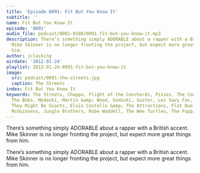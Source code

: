 ```yaml
---
title: 'Episode 0091: Fit But You Know It'
subtitle: ''
name: Fit But You Know It
episode: '0091'
audio_file: podcast/0001-0100/0091.fit-but-you-know-it.mp3
description: There’s something simply ADORABLE about a rapper with a British accent.
  Mike Skinner is no longer fronting the project, but expect more great things from
  him.
author: jclacking
airdate: '2012-01-24'
playlist: 2012-01-24-0091-fit-but-you-know-it
image:
  src: podcast/0091-the-streets.jpg
  caption: The Streets
index: Fit But You Know It
keywords: The Streets, Chappo, Flight of the Conchords, Pixies, The Countdown Quartet,
  The Bobs, Medeski, Martin &amp; Wood, Godzuki, Guster, Les Savy Fav, Sex Clark Five,
  They Might Be Giants, Elvis Costello &amp; The Attractions, Flat Duo Jets, Eugene
  McGuinness, Jungle Brothers, Rube Waddell, The Wee Turtles, The Puppini Sisters
---
```

There’s something simply ADORABLE about a rapper with a British accent. Mike Skinner is no longer fronting the project, but expect more great things from him.<!--more-->

There’s something simply ADORABLE about a rapper with a British accent. Mike Skinner is no longer fronting the project, but expect more great things from him.
